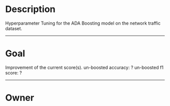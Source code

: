 # Description

Hyperparameter Tuning for the ADA Boosting model on the network
traffic dataset.

---

# Goal

Improvement of the current score(s).
un-boosted accuracy:    ?
un-boosted f1 score:    ?

---

# Owner
